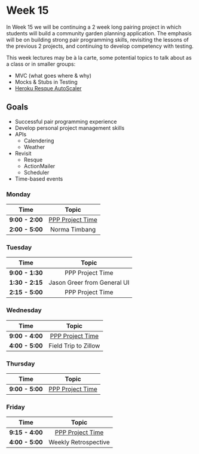 # Week 15

In Week 15 we will be continuing a 2 week long pairing project in which students will build a community garden planning application. The emphasis will be on building strong pair programming skills, revisiting the lessons of the previous 2 projects, and continuing to develop competency with testing.

This week lectures may be à la carte, some potential topics to talk about as a class or in smaller groups:

- MVC (what goes where & why)
- Mocks & Stubs in Testing
- [Heroku Resque AutoScaler](https://github.com/G5/heroku_resque_autoscaler)

## Goals
- Successful pair programming experience
- Develop personal project management skills
- APIs
    + Calendering
    + Weather
- Revisit
    + Resque
    + ActionMailer
    + Scheduler
- Time-based events

### Monday

| Time            | Topic                                     |
|:---------------:|:-----------------------------------------:|
| **9:00 - 2:00** | [PPP Project Time](../week14/p_patch_planner.md) |
| **2:00 - 5:00** | Norma Timbang |


### Tuesday

| Time            | Topic                                     |
|:---------------:|:-----------------------------------------:|
| **9:00 - 1:30** | PPP Project Time |
| **1:30 - 2:15** | Jason Greer from General UI|
| **2:15 - 5:00** | PPP Project Time |


### Wednesday
| Time              | Topic                                     |
|:-----------------:|:-----------------------------------------:|
| **9:00 - 4:00**  | [PPP Project Time](../week14/p_patch_planner.md) |
| **4:00 - 5:00**  | Field Trip to Zillow |


### Thursday

| Time            | Topic                                     |
|:---------------:|:-----------------------------------------:|
| **9:00 - 5:00** | [PPP Project Time](../week14/p_patch_planner.md) |


### Friday

| Time            | Topic                                     |
|:---------------:|:-----------------------------------------:|
| **9:15 - 4:00** | [PPP Project Time](../week14/p_patch_planner.md) |
| **4:00 - 5:00** | Weekly Retrospective                      |
